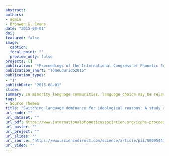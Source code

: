 ```yaml
---
abstract:
authors:
- admin
- Bronwen G. Evans
date: "2015-08-01"
doi:
featured: false
image:
  caption: 
  focal_point: ""
  preview_only: false
projects: []
publication: '*Proceedings of the International Congress of Phonetic Sciences*'
publication_short: "TomeLourido2015"
publication_types:
- "1"
publishDate: "2015-08-01"
slides: 
summary: In minority language communities, language choice may be related to identity. In the bilingual community of Galicia, some speakers switch language dominance at a late stage in development, normally during adolescence. These 'new speakers', neofalantes, are originally dominant in Spanish but switch to Galician for cultural or ideological reasons. The present study investigated the consequences of this language shift for neofalantes' production and perception of Galician. The results demonstrated that neofalantes produced intermediate categories that were different from those of Spanish and Galician- dominants, but that changes in production were not accompanied by changes in perception. Although these findings might suggest that neofalantes process their new, dominant language through the categories of their former dominant language, another possibility is that they change aspects of their production to try to fit in with a new group of speakers, Galician-dominants, whilst retaining some Spanish variants to show belonging to the neofalantes community.
tags:
- Source Themes
title: "Switching language dominance for ideological reasons: A study of Galician new speakers speech production and perception"
url_code: ""
url_dataset: ""
url_pdf: https://www.internationalphoneticassociation.org/icphs-proceedings/ICPhS2015/Papers/ICPHS0459.pdf
url_poster: ""
url_project: ""
url_slides: ""
url_source: "https://www.sciencedirect.com/science/article/pii/S0095447017302553"
url_video: ""
---
```



